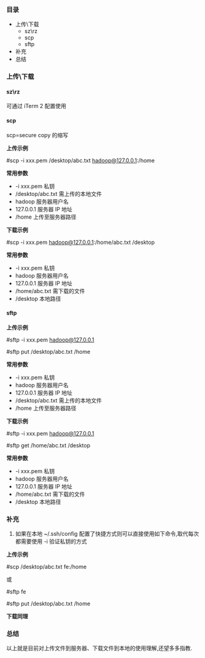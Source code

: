 ### 目录

- 上传\下载
  - sz\rz
  - scp
  - sftp
- 补充
- 总结

### 上传\下载

#### sz\rz

可通过 iTerm 2 配置使用

#### scp

scp=secure copy 的缩写

**上传示例**

#scp -i xxx.pem /desktop/abc.txt hadoop@127.0.0.1:/home

**常用参数**

- -i xxx.pem 私钥
- /desktop/abc.txt 需上传的本地文件
- hadoop 服务器用户名
- 127.0.0.1 服务器 IP 地址
- /home 上传至服务器路径

**下载示例**

#scp -i xxx.pem hadoop@127.0.0.1:/home/abc.txt /desktop

**常用参数**

- -i xxx.pem 私钥
- hadoop 服务器用户名
- 127.0.0.1 服务器 IP 地址
- /home/abc.txt 需下载的文件
- /desktop 本地路径

#### sftp

**上传示例**

#sftp -i xxx.pem hadoop@127.0.0.1

#sftp put /desktop/abc.txt /home

**常用参数**

- -i xxx.pem 私钥
- hadoop 服务器用户名
- 127.0.0.1 服务器 IP 地址
- /desktop/abc.txt 需上传的本地文件
- /home 上传至服务器路径

**下载示例**

#sftp -i xxx.pem hadoop@127.0.0.1

#sftp get /home/abc.txt /desktop

**常用参数**

- -i xxx.pem 私钥
- hadoop 服务器用户名
- 127.0.0.1 服务器 IP 地址
- /home/abc.txt 需下载的文件
- /desktop 本地路径

### 补充

1. 如果在本地 ~/.ssh/config 配置了快捷方式则可以直接使用如下命令,取代每次都需要使用 -i 验证私钥的方式

**上传示例**

#scp /desktop/abc.txt fe:/home

或

#sftp fe

#sftp put /desktop/abc.txt /home

**下载同理**

### 总结

以上就是目前对上传文件到服务器、下载文件到本地的使用理解,还望多多指教.
